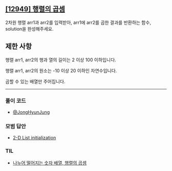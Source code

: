 ## [[12949] 행렬의 곱셈](https://school.programmers.co.kr/learn/courses/30/lessons/12949)
2차원 행렬 arr1과 arr2를 입력받아, arr1에 arr2를 곱한 결과를 반환하는 함수, solution을 완성해주세요.

## 제한 사항
행렬 arr1, arr2의 행과 열의 길이는 2 이상 100 이하입니다.

행렬 arr1, arr2의 원소는 -10 이상 20 이하인 자연수입니다.

곱할 수 있는 배열만 주어집니다.

***

### 풀이 코드

- [@JongHyunJung](https://github.com/almond0115/Algorithm-CodingTest/blob/main/programmers/12910/jjh.py)

### 모범 답안

- [2-D List initialization](https://github.com/almond0115/Algorithm-CodingTest/blob/main/BackJoon/14497/solution_1.cpp)


### TIL

* [나누어 떨어지는 숫자 배열, 행렬의 곱셈](https://almond0115.tistory.com/entry/programmers-나누어-떨어지는-숫자-배열-행렬의-곱셈)